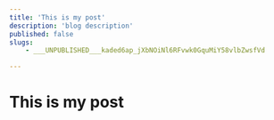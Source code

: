 ```yaml
---
title: 'This is my post'
description: 'blog description'
published: false
slugs:
    - ___UNPUBLISHED___kaded6ap_jXbNOiNl6RFvwk0GquMiY58vlbZwsfVd

---
```

# This is my post
